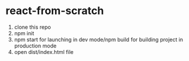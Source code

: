 # react-from-scratch
1. clone this repo
2. npm init
3. npm start for launching in dev mode/npm build for building project in production mode
4. open dist/index.html file
